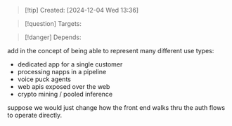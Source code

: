 
>[!tip] Created: [2024-12-04 Wed 13:36]

>[!question] Targets: 

>[!danger] Depends: 

add in the concept of being able to represent many different use types:
- dedicated app for a single customer
- processing napps in a pipeline
- voice puck agents
- web apis exposed over the web
- crypto mining / pooled inference

suppose we would just change how the front end walks thru the auth flows to operate directly.

